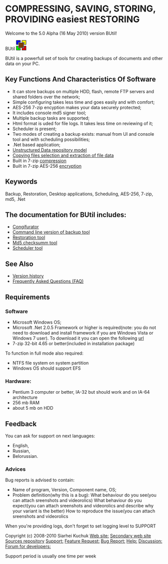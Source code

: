 # COMPRESSING, SAVING, STORING, PROVIDING easiest RESTORING

Welcome to the 5.0 Alpha (16 May 2010) version BUtil!

BUtil
![Logotype](./help/Logo.bmp)

BUtil is a powerfull set of tools for creating backups of documents and other data on your PC.

## Key Functions And Characteristics Of Software

- It can store backups on multiple HDD, flash, remote FTP servers and shared folders over the network;
- Simple configuring takes less time and goes easily and with comfort;
- AES-256 7-zip encyption makes your data securely protected;
- It includes console md5 signer tool;
- Multiple backup tasks are supported;
- Html format is uded for file logs. It takes less time on reviewing of it;
- Scheduler is present;
- Two modes of creating a backup exists: manual from UI and console tool and with scheduling possibilities;
- .Net based application;
- [Unstructured Data repository model](./help/general/Glossary.htm#udrm)
- [Copying files selection and extraction of file data](./help/general/Glossary.htm#cfsaeofd)
- Built in 7-zip <a href="./general/Glossary.htm#cmodado">[compression](./help/general/Glossary.htm#cmodado)
- Built in 7-zip AES-256 [encryption](./help/general/Glossary.htm#emodado)

## Keywords

Backup, Restoration, Desktop applications, Scheduling, AES-256, 7-zip, md5, .Net

## The documentation for BUtil includes:

- [Congifurator](./help/configurator/CommandLineArguments.htm)
- [Command line version of backup tool](./help/backup/index.htm)
- [Restoration tool](./help/restoration/CommandLineArguments.htm)
- [Md5 checksumm tool](./help/md5/CommandLineArguments.htm)
- [Scheduler tool](./help/scheduler/Scheduling.htm)

## See Also

- [Version history](./help/general/VersionHistory.htm)
- [Frequently Asked Questions (FAQ)](./help/general/Faq.htm)

## Requirements

### Software

- Microsoft Windows OS;
- Microsoft .Net 2.0.5 Framework or higher is required(note: you do not need to download and install framework if you are Windows Vista or Windows 7 user). To download it you can open the following [url](http://www.microsoft.com/downloads/details.aspx?FamilyID=0856eacb-4362-4b0d-8edd-aab15c5e04f5&DisplayLang=en)
- 7-zip 32-bit 4.65 or better(included in installation package)

To function in full mode also required:
- NTFS file system on system partition
- Windows OS should support EFS

### Hardware:
- Pentium 3 computer or better, IA-32 but should work and on IA-64 architecture
- 256 mb RAM
- about 5 mb on HDD

## Feedback

You can ask for support on next languages:
- English,
- Russian,
- Belorussian.

### Advices

Bug reports is advised to contain:
- Name of program, Version, Component name, OS;
- Problem definition(why this is a bug):
What behaviour do you see(you can attach sreenshots and videorolics)
What behaviour do you expect(you can attach sreenshots and videorolics and describe why your variant is the better)
How to reproduce the issue(you can attach sreenshots and videorolics

When you're providing logs, don't forget to set logging level to SUPPORT


Copyright (c) 2008-2010 Siarhei Kuchuk
[Web site:](http://butil.codeplex.com/)
[Secondary web site](http://www.sourceforge.net/projects/butil)
[Sources repository](http://butil.codeplex.com/SourceControl/list/changesets)
[Support:](https://sourceforge.net/tracker/?func=add&group_id=195114&atid=952142)
[Feature Request:](https://sourceforge.net/tracker/?func=add&group_id=195114&atid=952144)
[Bug Report:](https://sourceforge.net/tracker/?func=add&group_id=195114&atid=952141)
[Help:](https://sourceforge.net/forum/forum.php?forum_id=690646)
[Discussion:](https://sourceforge.net/forum/forum.php?forum_id=690645)
[Forum for developers:](https://sourceforge.net/forum/forum.php?forum_id=690647)

Support period is usually one time per week


